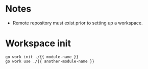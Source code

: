 # Notes
- Remote repository must exist prior to setting up a workspace.

# Workspace init
```
go work init ./{{ module-name }}
go work use ./{{ another-module-name }}
```